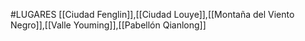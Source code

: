 #LUGARES 
[[Ciudad Fenglin]],[[Ciudad Louye]],[[Montaña del Viento Negro]],[[Valle Youming]],[[Pabellón Qianlong]]